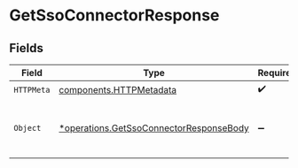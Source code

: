 # GetSsoConnectorResponse


## Fields

| Field                                                                                             | Type                                                                                              | Required                                                                                          | Description                                                                                       |
| ------------------------------------------------------------------------------------------------- | ------------------------------------------------------------------------------------------------- | ------------------------------------------------------------------------------------------------- | ------------------------------------------------------------------------------------------------- |
| `HTTPMeta`                                                                                        | [components.HTTPMetadata](../../models/components/httpmetadata.md)                                | :heavy_check_mark:                                                                                | N/A                                                                                               |
| `Object`                                                                                          | [*operations.GetSsoConnectorResponseBody](../../models/operations/getssoconnectorresponsebody.md) | :heavy_minus_sign:                                                                                | The SSO connector data with the given ID.                                                         |